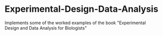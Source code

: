 # Experimental-Design-Data-Analysis
Implements some of the worked examples of the book "Experimental Design and Data Analysis for Biologists"
